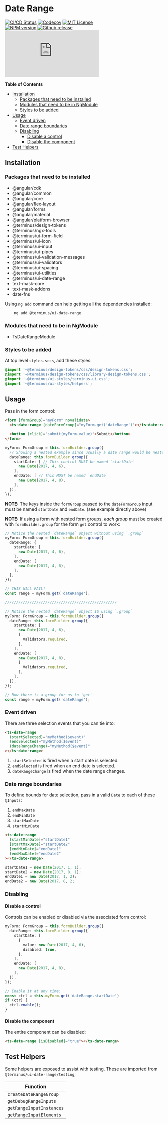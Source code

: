 <h1>Date Range</h1>

[![CI/CD Status][github-action-badge]][github-action-link] [![Codecov][codecov-badge]][codecov-project] [![MIT License][license-image]][license-url]  
[![NPM version][npm-version-image]][npm-package] [![Github release][gh-release-badge]][gh-releases] [![Library size][file-size-badge]][raw-distribution-js]

<!-- START doctoc generated TOC please keep comment here to allow auto update -->
<!-- DON'T EDIT THIS SECTION, INSTEAD RE-RUN doctoc TO UPDATE -->
**Table of Contents**

- [Installation](#installation)
  - [Packages that need to be installed](#packages-that-need-to-be-installed)
  - [Modules that need to be in NgModule](#modules-that-need-to-be-in-ngmodule)
  - [Styles to be added](#styles-to-be-added)
- [Usage](#usage)
  - [Event driven](#event-driven)
  - [Date range boundaries](#date-range-boundaries)
  - [Disabling](#disabling)
    - [Disable a control](#disable-a-control)
    - [Disable the component](#disable-the-component)
- [Test Helpers](#test-helpers)

<!-- END doctoc generated TOC please keep comment here to allow auto update -->

## Installation

### Packages that need to be installed

  * @angular/cdk
  * @angular/common
  * @angular/core
  * @angular/flex-layout
  * @angular/forms
  * @angular/material
  * @angular/platform-browser
  * @terminus/design-tokens
  * @terminus/ngx-tools
  * @terminus/ui-form-field
  * @terminus/ui-icon
  * @terminus/ui-input
  * @terminus/ui-pipes
  * @terminus/ui-validation-messages
  * @terminus/ui-validators
  * @terminus/ui-spacing
  * @terminus/ui-utilities
  * @terminus/ui-date-range
  * text-mask-core
  * text-mask-addons
  * date-fns


Using `ng add` command can help getting all the dependencies installed:

```bash
    ng add @terminus/ui-date-range
```

### Modules that need to be in NgModule

  * TsDateRangeModule

### Styles to be added

 At top level `styles.scss`, add these styles:

```css
@import '~@terminus/design-tokens/css/design-tokens.css';
@import '~@terminus/design-tokens/css/library-design-tokens.css';
@import '~@terminus/ui-styles/terminus-ui.css';
@import '~@terminus/ui-styles/helpers';
```

## Usage

Pass in the form control:

```html
<form [formGroup]="myForm" novalidate>
  <ts-date-range [dateFormGroup]="myForm.get('dateRange')"></ts-date-range>

  <button (click)="submit(myForm.value)">Submit</button>
</form>
```

```typescript
myForm: FormGroup = this.formBuilder.group({
  // Showing a nested example since usually a date range would be nested in a group
  dateRange: this.formBuilder.group({
    startDate: [ // This control MUST be named `startDate`
      new Date(2017, 4, 6),
    ],
    endDate: [ // This MUST be named `endDate`
      new Date(2017, 4, 8),
    ],
  }),
});
```

**NOTE:** The keys inside the `formGroup` passed to the `dateFormGroup` input must be named
`startDate` and `endDate`. (see example directly above)

**NOTE:** If using a form with nested form groups, _each group_ must be created with
`formBuilder.group` for the form `get` control to work:

```typescript
// Notice the nested `dateRange` object without using `.group`
myForm: FormGroup = this.formBuilder.group({
  dateRange: {
    startDate: [
      new Date(2017, 4, 6),
    ],
    endDate: [
      new Date(2017, 4, 8),
    ],
  },
});

// THIS WILL FAIL!
const range = myForm.get('dateRange');

//////////////////////////////////////////////////

// Notice the nested `dateRange` object IS using `.group`
myForm: FormGroup = this.formBuilder.group({
  dateRange: this.formBuilder.group({
    startDate: [
      new Date(2017, 4, 6),
      [
        Validators.required,
      ],
    ],
    endDate: [
      new Date(2017, 4, 8),
      [
        Validators.required,
      ],
    ],
  }),
});

// Now there is a group for us to 'get'
const range = myForm.get('dateRange');
```


### Event driven

There are three selection events that you can tie into:

```html
<ts-date-range
  (startSelected)="myMethod($event)"
  (endSelected)="myMethod($event)"
  (dateRangeChange)="myMethod($event)"
></ts-date-range>
```

1. `startSelected` is fired when a start date is selected.
1. `endSelected` is fired when an end date is selected.
1. `dateRangeChange` is fired when the date range changes.


### Date range boundaries

To define bounds for date selection, pass in a valid `Date` to each of these `@Inputs`:

1. `endMaxDate`
1. `endMinDate`
1. `startMaxDate`
1. `startMinDate`

```html
<ts-date-range
  [startMinDate]="startDate1"
  [startMaxDate]="startDate2"
  [endMinDate]="endDate1"
  [endMaxDate]="endDate2"
></ts-date-range>
```

```typescript
startDate1 = new Date(2017, 1, 1);
startDate2 = new Date(2017, 8, 1);
endDate1 = new Date(2017, 1, 2);
endDate2 = new Date(2017, 8, 2;
```


### Disabling

#### Disable a control

Controls can be enabled or disabled via the associated form control:

```typescript
myForm: FormGroup = this.formBuilder.group({
  dateRange: this.formBuilder.group({
    startDate: [
      {
        value: new Date(2017, 4, 6),
        disabled: true,
      },
    ],
    endDate: [
      new Date(2017, 4, 8),
    ],
  }),
});

// Enable it at any time:
const ctrl = this.myForm.get('dateRange.startDate')
if (ctr) {
  ctrl.enable();
}
```


#### Disable the component

The entire component can be disabled:

```html
<ts-date-range [isDisabled]="true"></ts-date-range>
```


## Test Helpers

Some helpers are exposed to assist with testing. These are imported from `@terminus/ui-date-range/testing`;

| Function                 |
|--------------------------|
| `createDateRangeGroup`   |
| `getDebugRangeInputs`    |
| `getRangeInputInstances` |
| `getRangeInputElements`  |


<!-- Links -->
[license-url]:         https://github.com/GetTerminus/terminus-oss/blob/master/LICENSE
[license-image]:       http://img.shields.io/badge/license-MIT-blue.svg
[codecov-project]:     https://codecov.io/gh/GetTerminus/terminus-oss
[codecov-badge]:       https://codecov.io/gh/GetTerminus/terminus-oss/branch/master/graph/badge.svg
[npm-version-image]:   http://img.shields.io/npm/v/@terminus/ui-date-range.svg
[npm-package]:         https://www.npmjs.com/package/@terminus/ui-date-range
[gh-release-badge]:    https://img.shields.io/github/release/GetTerminus/terminus-oss.svg
[gh-releases]:         https://github.com/GetTerminus/terminus-ui/releases/
[github-action-badge]: https://github.com/GetTerminus/terminus-oss/workflows/Release%20CI/badge.svg
[github-action-link]:  https://github.com/GetTerminus/terminus-oss/actions?query=workflow%3A%22CI+Release%22
[file-size-badge]:     http://img.badgesize.io/https://unpkg.com/@terminus/ui-date-range/bundles/terminus-ui-date-range.umd.min.js?compression=gzip
[raw-distribution-js]: https://unpkg.com/@terminus/ui-date-range/bundles/terminus-ui-date-range.umd.js

